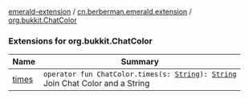 [emerald-extension](../../index.md) / [cn.berberman.emerald.extension](../index.md) / [org.bukkit.ChatColor](.)

### Extensions for org.bukkit.ChatColor

| Name | Summary |
|---|---|
| [times](times.md) | `operator fun ChatColor.times(s: `[`String`](https://kotlinlang.org/api/latest/jvm/stdlib/kotlin/-string/index.html)`): `[`String`](https://kotlinlang.org/api/latest/jvm/stdlib/kotlin/-string/index.html)<br>Join Chat Color and a String |
